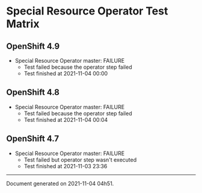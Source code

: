 
Special Resource Operator Test Matrix
=====================================

OpenShift 4.9
-------------


* Special Resource Operator master: FAILURE
  - Test failed because the operator step failed
  - Test finished at 2021-11-04 00:00

OpenShift 4.8
-------------


* Special Resource Operator master: FAILURE
  - Test failed because the operator step failed
  - Test finished at 2021-11-04 00:04

OpenShift 4.7
-------------


* Special Resource Operator master: FAILURE
  - Test failed but operator step wasn't executed
  - Test finished at 2021-11-03 23:36


---
Document generated on 2021-11-04 04h51.
